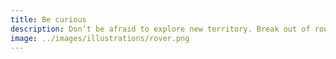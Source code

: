 ```yaml
---
title: Be curious
description: Don’t be afraid to explore new territory. Break out of routine, try a creative solution, and learn something new.
image: ../images/illustrations/rover.png
---
```

